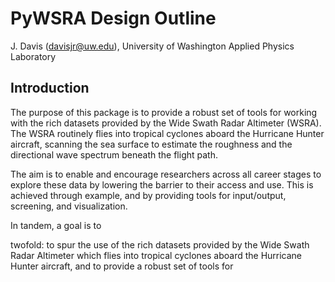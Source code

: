 # PyWSRA Design Outline

J. Davis (davisjr@uw.edu), University of Washington Applied Physics Laboratory

## Introduction
The purpose of this package is to provide a robust set of tools for working with the rich datasets provided by the Wide Swath Radar Altimeter (WSRA). The WSRA routinely flies into tropical cyclones aboard the Hurricane Hunter aircraft, scanning the sea surface to estimate the roughness and the directional wave spectrum beneath the flight path.



The aim is to enable and encourage researchers across all career stages to explore these data by lowering the barrier to their access and use. This is achieved through example, and by providing tools for input/output, screening, and visualization.


In tandem, a goal is to



twofold: to spur the use of the rich datasets provided by the Wide Swath Radar Altimeter which flies into tropical cyclones aboard the Hurricane Hunter aircraft, and to provide a robust set of tools for 
